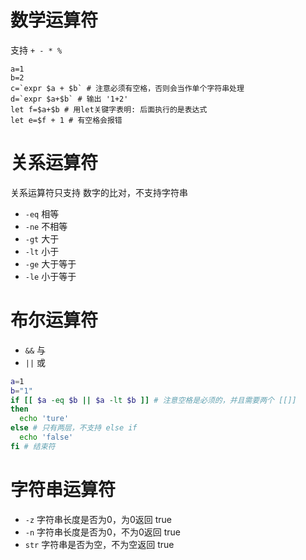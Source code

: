 # 数学运算符
支持 `+ - * %`
```shell
a=1
b=2
c=`expr $a + $b` # 注意必须有空格，否则会当作单个字符串处理
d=`expr $a+$b` # 输出 '1+2'
let f=$a+$b # 用let关键字表明: 后面执行的是表达式
let e=$f + 1 # 有空格会报错
```

# 关系运算符

关系运算符只支持 数字的比对，不支持字符串

- `-eq` 相等
- `-ne` 不相等
- `-gt` 大于
- `-lt` 小于
- `-ge` 大于等于
- `-le` 小于等于

# 布尔运算符
- `&&`	与
- `||`	或
	
``` bash
a=1
b="1"
if [[ $a -eq $b || $a -lt $b ]] # 注意空格是必须的，并且需要两个 [[]]
then 
  echo 'ture'
else # 只有两层，不支持 else if
  echo 'false'
fi # 结束符
```

# 字符串运算符
- `-z`	字符串长度是否为0，为0返回 true
- `-n`	字符串长度是否为0，不为0返回 true
- `str`	字符串是否为空，不为空返回 true
